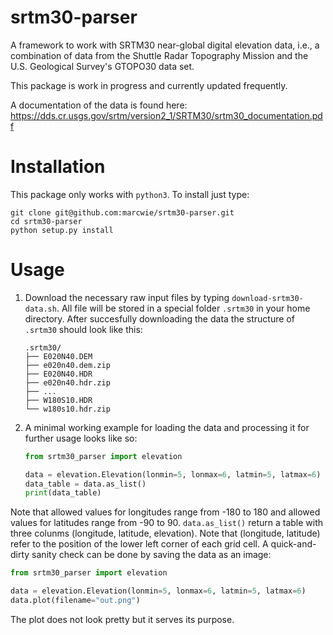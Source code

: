 # srtm30-parser
A framework to work with SRTM30 near-global digital elevation data, i.e., a combination of data from the Shuttle Radar Topography Mission and the U.S. Geological Survey's GTOPO30 data set. 

This package is work in progress and currently updated frequently.

A documentation of the data is found here: https://dds.cr.usgs.gov/srtm/version2_1/SRTM30/srtm30_documentation.pdf

# Installation

This package only works with `python3`. To install just type:
```
git clone git@github.com:marcwie/srtm30-parser.git
cd srtm30-parser
python setup.py install
```

# Usage

1. Download the necessary raw input files by typing `download-srtm30-data.sh`. All file will be stored in a special folder `.srtm30` in your home directory. 
   After succesfully downloading the data the structure of `.srtm30` should look like this:    
    ```
    .srtm30/
    ├── E020N40.DEM
    ├── e020n40.dem.zip
    ├── E020N40.HDR
    ├── e020n40.hdr.zip
    ├── ...
    ├── W180S10.HDR
    └── w180s10.hdr.zip
    ```

2. A minimal working example for loading the data and processing it for further usage looks like so:
   ```python
   from srtm30_parser import elevation                                             

   data = elevation.Elevation(lonmin=5, lonmax=6, latmin=5, latmax=6)              
   data_table = data.as_list()                                                     
   print(data_table)                                                                                       
   ```
Note that allowed values for longitudes range from -180 to 180 and allowed values for latitudes range from -90 to 90. `data.as_list()` return a table with three colunms (longitude, latitude, elevation). Note that (longitude, latitude) refer to the position of the lower left corner of each grid cell.
A quick-and-dirty sanity check can be done by saving the data as an image:
   ```python
   from srtm30_parser import elevation                                             

   data = elevation.Elevation(lonmin=5, lonmax=6, latmin=5, latmax=6)              
   data.plot(filename="out.png")                                                                                      
   ```
The plot does not look pretty but it serves its purpose.
